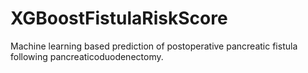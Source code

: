 # XGBoostFistulaRiskScore
Machine learning based prediction of postoperative pancreatic fistula following pancreaticoduodenectomy.
